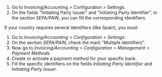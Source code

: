 1.  Go to Invoicing/Accounting \> Configuration \> Settings.
2.  On the fields "Initiating Party Issuer" and "Initiating Party
    Identifier", in the section *SEPA/PAIN*, you can fill the
    corresponding identifiers.

If your country requires several identifiers (like Spain), you must:

1.  Go to *Invoicing/Accounting \> Configuration \> Settings*.
2.  On the section *SEPA/PAIN*, check the mark "Multiple identifiers".
3.  Now go to *Invoicing/Accounting \> Configuration \> Management \>
    Payment Methods*.
4.  Create or activate a payment method for your specific bank.
5.  Fill the specific identifiers on the fields *Initiating Party
    Identifier* and *Initiating Party Issuer*.
